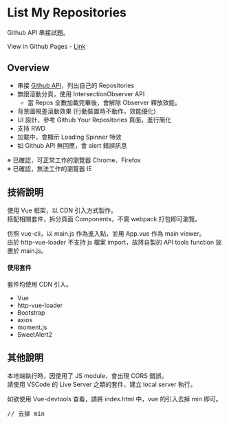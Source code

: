 # List My Repositories
Github API 串接試題。

View in Github Pages - [Link](https://lastor-chen.github.io/github_repo_list/)

## Overview
* 串接 [Github API](https://developer.github.com/v3/)，列出自己的 Repositories
* 無限滾動分頁，使用 IntersectionObserver API
  * 當 Repos 全數加載完畢後，會解除 Observer 釋放效能。
* 背景圖視差滾動效果 (行動裝置時不動作，效能優化)
* UI 設計，參考 Github Your Repositories 頁面，進行簡化
* 支持 RWD
* 加載中，會顯示 Loading Spinner 特效
* 如 Github API 無回應，會 alert 錯誤訊息

※ 已確認，可正常工作的瀏覽器 Chrome、Firefox <br>
※ 已確認，無法工作的瀏覽器 IE

## 技術說明
使用 Vue 框架，以 CDN 引入方式製作。<br>
搭配相關套件，拆分頁面 Components，不需 webpack 打包即可瀏覽。

仿照 vue-cli，以 main.js 作為進入點，並用 App.vue 作為 main viewer。 <br>
由於 http-vue-loader 不支持 js 檔案 import，故將自製的 API tools function 放置於 main.js。

#### 使用套件
套件均使用 CDN 引入。

* Vue
* http-vue-loader
* Bootstrap
* axios
* moment.js
* SweetAlert2

## 其他說明
本地端執行時，因使用了 JS module，會出現 CORS 錯誤。<br>
請使用 VSCode 的 Live Server 之類的套件，建立 local server 執行。

如欲使用 Vue-devtools 查看，請將 index.html 中，vue 的引入去掉 min 即可。
<pre>
// 去掉 min
<script src="https://unpkg.com/vue@2.6.11/dist/vue<b>.min</b>.js"></script>
</pre>